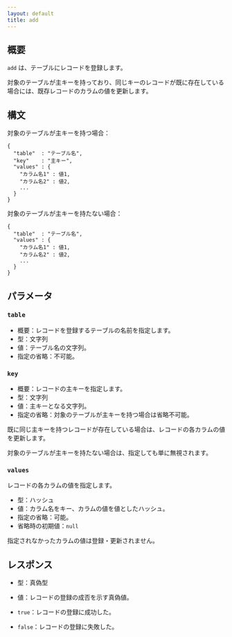 ```yaml
---
layout: default
title: add
---
```


## 概要

`add` は、テーブルにレコードを登録します。

対象のテーブルが主キーを持っており、同じキーのレコードが既に存在している場合には、既存レコードのカラムの値を更新します。

## 構文

対象のテーブルが主キーを持つ場合：

    {
      "table"  : "テーブル名",
      "key"    : "主キー",
      "values" : {
        "カラム名1" : 値1,
        "カラム名2" : 値2,
        ...
      }
    }

対象のテーブルが主キーを持たない場合：

    {
      "table"  : "テーブル名",
      "values" : {
        "カラム名1" : 値1,
        "カラム名2" : 値2,
        ...
      }
    }

## パラメータ

### `table`

 * 概要：レコードを登録するテーブルの名前を指定します。
 * 型：文字列
 * 値：テーブル名の文字列。
 * 指定の省略：不可能。

### `key`

 * 概要：レコードの主キーを指定します。
 * 型：文字列
 * 値：主キーとなる文字列。
 * 指定の省略：対象のテーブルが主キーを持つ場合は省略不可能。

既に同じ主キーを持つレコードが存在している場合は、レコードの各カラムの値を更新します。

対象のテーブルが主キーを持たない場合は、指定しても単に無視されます。

### `values`

レコードの各カラムの値を指定します。

 * 型：ハッシュ
 * 値：カラム名をキー、カラムの値を値としたハッシュ。
 * 指定の省略：可能。
 * 省略時の初期値：`null`

指定されなかったカラムの値は登録・更新されません。


## レスポンス

 * 型：真偽型
 * 値：レコードの登録の成否を示す真偽値。

 * `true`：レコードの登録に成功した。
 * `false`：レコードの登録に失敗した。

